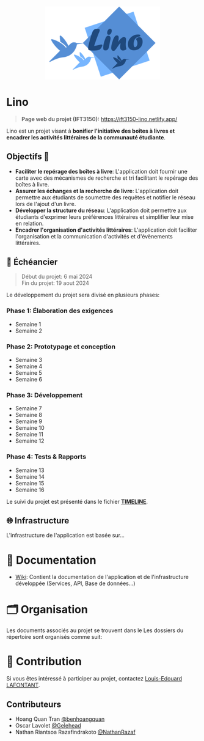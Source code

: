<br/>
<p align="center">
    <img src="assets/logo.png" width="300">
</p>

# Lino

> **Page web du projet (IFT3150):** https://ift3150-lino.netlify.app/

Lino est un projet visant à **bonifier l'initiative des boîtes à livres et encadrer les activités littéraires de la communauté étudiante**.

## Objectifs 🎯

- **Faciliter le repérage des boîtes à livre**: L'application doit fournir une carte avec des mécanismes de recherche et tri facilitant le repérage des boîtes à livre.
- **Assurer les échanges et la recherche de livre**: L'application doit permettre aux étudiants de soumettre des requêtes et notifier le réseau lors de l'ajout d'un livre.
- **Développer la structure du réseau**: L'application doit permettre aux étudiants d'exprimer leurs préférences littéraires et simplifier leur mise en relation.
- **Encadrer l'organisation d'activités littéraires**: L'application doit faciliter l'organisation et la communication d'activités et d'évènements littéraires.


## 📅 Échéancier

> Début du projet: 6 mai 2024  
> Fin du projet: 19 aout 2024

Le développement du projet sera divisé en plusieurs phases:

### Phase 1: Élaboration des exigences

- Semaine 1
- Semaine 2

### Phase 2: Prototypage et conception

- Semaine 3
- Semaine 4
- Semaine 5
- Semaine 6

### Phase 3: Développement 

- Semaine 7
- Semaine 8
- Semaine 9
- Semaine 10
- Semaine 11
- Semaine 12

### Phase 4: Tests & Rapports

- Semaine 13
- Semaine 14
- Semaine 15
- Semaine 16

Le suivi du projet est présenté dans le fichier [**TIMELINE**](TIMELINE.md).


## 🌐 Infrastructure

L'infrastructure de l'application est basée sur...

<!-- TODO -->

# 📘 Documentation

<!-- - Dossier Drive: Contient la documentation du projet -->
- [Wiki](https://github.com/ceduni/lino/wiki): Contient la documentation de l'application et de l'infrastructure développée (Services, API, Base de données...)

# 🗂️ Organisation

Les documents associés au projet se trouvent dans le 
Les dossiers du répertoire sont organisés comme suit:

<!-- TODO -->

# 🌟 Contribution

Si vous êtes intéressé à participer au projet, contactez [Louis-Edouard LAFONTANT](mailto:louis.edouard.lafontant@umontreal.ca).

## Contributeurs

- Hoang Quan Tran [@benhoangquan](https://github.com/benhoangquan)
- Oscar Lavolet [@Gelehead](https://github.com/Gelehead)
- Nathan Riantsoa Razafindrakoto [@NathanRazaf](https://github.com/NathanRazaf)

